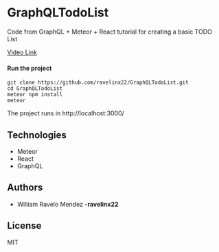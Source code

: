 # GraphQLTodoList
Code from GraphQL + Meteor + React tutorial for creating a basic TODO List

[Video Link](https://www.youtube.com/watch?v=pshnaAUoQSQ) 

#### Run the project
```
git clone https://github.com/ravelinx22/GraphQLTodoList.git
cd GraphQLTodoList
meteor npm install
meteor
```

The project runs in http://localhost:3000/

## Technologies

- Meteor
- React
- GraphQL

## Authors
- William Ravelo Mendez **-ravelinx22**

## License
MIT


